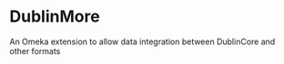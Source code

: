 DublinMore
==========

An Omeka extension to allow data integration between DublinCore and other formats
